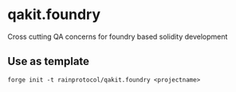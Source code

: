 # qakit.foundry
Cross cutting QA concerns for foundry based solidity development

## Use as template

```
forge init -t rainprotocol/qakit.foundry <projectname>
```
